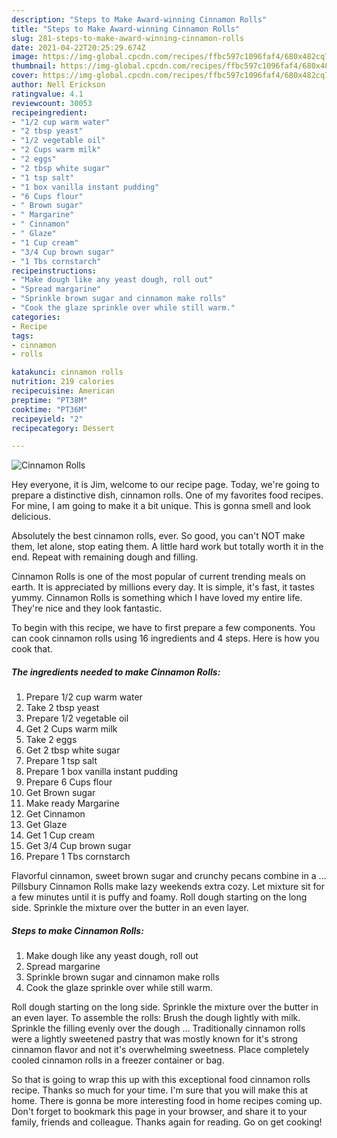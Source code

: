 ```yaml
---
description: "Steps to Make Award-winning Cinnamon Rolls"
title: "Steps to Make Award-winning Cinnamon Rolls"
slug: 281-steps-to-make-award-winning-cinnamon-rolls
date: 2021-04-22T20:25:29.674Z
image: https://img-global.cpcdn.com/recipes/ffbc597c1096faf4/680x482cq70/cinnamon-rolls-recipe-main-photo.jpg
thumbnail: https://img-global.cpcdn.com/recipes/ffbc597c1096faf4/680x482cq70/cinnamon-rolls-recipe-main-photo.jpg
cover: https://img-global.cpcdn.com/recipes/ffbc597c1096faf4/680x482cq70/cinnamon-rolls-recipe-main-photo.jpg
author: Nell Erickson
ratingvalue: 4.1
reviewcount: 30053
recipeingredient:
- "1/2 cup warm water"
- "2 tbsp yeast"
- "1/2 vegetable oil"
- "2 Cups warm milk"
- "2 eggs"
- "2 tbsp white sugar"
- "1 tsp salt"
- "1 box vanilla instant pudding"
- "6 Cups flour"
- " Brown sugar"
- " Margarine"
- " Cinnamon"
- " Glaze"
- "1 Cup cream"
- "3/4 Cup brown sugar"
- "1 Tbs cornstarch"
recipeinstructions:
- "Make dough like any yeast dough, roll out"
- "Spread margarine"
- "Sprinkle brown sugar and cinnamon make rolls"
- "Cook the glaze sprinkle over while still warm."
categories:
- Recipe
tags:
- cinnamon
- rolls

katakunci: cinnamon rolls 
nutrition: 219 calories
recipecuisine: American
preptime: "PT38M"
cooktime: "PT36M"
recipeyield: "2"
recipecategory: Dessert

---
```



![Cinnamon Rolls](https://img-global.cpcdn.com/recipes/ffbc597c1096faf4/680x482cq70/cinnamon-rolls-recipe-main-photo.jpg)

Hey everyone, it is Jim, welcome to our recipe page. Today, we're going to prepare a distinctive dish, cinnamon rolls. One of my favorites food recipes. For mine, I am going to make it a bit unique. This is gonna smell and look delicious.

Absolutely the best cinnamon rolls, ever. So good, you can&#39;t NOT make them, let alone, stop eating them. A little hard work but totally worth it in the end. Repeat with remaining dough and filling.

Cinnamon Rolls is one of the most popular of current trending meals on earth. It is appreciated by millions every day. It is simple, it's fast, it tastes yummy. Cinnamon Rolls is something which I have loved my entire life. They're nice and they look fantastic.


To begin with this recipe, we have to first prepare a few components. You can cook cinnamon rolls using 16 ingredients and 4 steps. Here is how you cook that.

<!--inarticleads1-->

##### The ingredients needed to make Cinnamon Rolls:

1. Prepare 1/2 cup warm water
1. Take 2 tbsp yeast
1. Prepare 1/2 vegetable oil
1. Get 2 Cups warm milk
1. Take 2 eggs
1. Get 2 tbsp white sugar
1. Prepare 1 tsp salt
1. Prepare 1 box vanilla instant pudding
1. Prepare 6 Cups flour
1. Get  Brown sugar
1. Make ready  Margarine
1. Get  Cinnamon
1. Get  Glaze
1. Get 1 Cup cream
1. Get 3/4 Cup brown sugar
1. Prepare 1 Tbs cornstarch


Flavorful cinnamon, sweet brown sugar and crunchy pecans combine in a … Pillsbury Cinnamon Rolls make lazy weekends extra cozy. Let mixture sit for a few minutes until it is puffy and foamy. Roll dough starting on the long side. Sprinkle the mixture over the butter in an even layer. 

<!--inarticleads2-->

##### Steps to make Cinnamon Rolls:

1. Make dough like any yeast dough, roll out
1. Spread margarine
1. Sprinkle brown sugar and cinnamon make rolls
1. Cook the glaze sprinkle over while still warm.


Roll dough starting on the long side. Sprinkle the mixture over the butter in an even layer. To assemble the rolls: Brush the dough lightly with milk. Sprinkle the filling evenly over the dough … Traditionally cinnamon rolls were a lightly sweetened pastry that was mostly known for it&#39;s strong cinnamon flavor and not it&#39;s overwhelming sweetness. Place completely cooled cinnamon rolls in a freezer container or bag. 

So that is going to wrap this up with this exceptional food cinnamon rolls recipe. Thanks so much for your time. I'm sure that you will make this at home. There is gonna be more interesting food in home recipes coming up. Don't forget to bookmark this page in your browser, and share it to your family, friends and colleague. Thanks again for reading. Go on get cooking!
